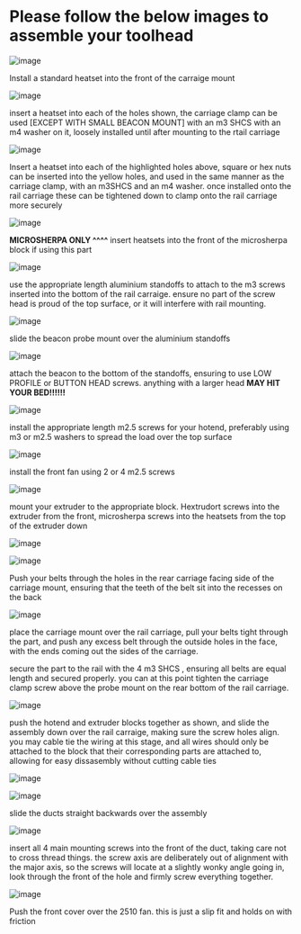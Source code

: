 # Please follow the below images to assemble your toolhead

![image](https://github.com/leddhedd/BreakNeck/blob/main/Images/Assembly/1-1-Heatset%2BsmallbeaconWarning.png)

Install a standard heatset into the front of the carraige mount

![image](https://github.com/leddhedd/BreakNeck/blob/main/Images/Assembly/1-2-rear%20carriage%20inserts.png)

insert a heatset into each of the holes shown, the carriage clamp can be used [EXCEPT WITH SMALL BEACON MOUNT] with an m3 SHCS with an m4 washer on it, loosely installed until after mounting to the rtail carriage

![image](https://github.com/leddhedd/BreakNeck/blob/main/Images/Assembly/1-3-Extruder%20block%20inserts.png)

Insert a heatset into each of the highlighted holes above, square or hex nuts can be inserted into the yellow holes, and used in the same manner as the carriage clamp, with an m3SHCS and an m4 washer. once installed onto the rail carriage these can be tightened down to clamp onto the rail carriage more securely

![image](https://github.com/leddhedd/BreakNeck/blob/main/Images/Assembly/1-3-microsherp%20inserts.png)

**MICROSHERPA ONLY  ^^^^** insert heatsets into the front of the microsherpa block if using this part

![image](https://github.com/leddhedd/BreakNeck/blob/main/Images/Assembly/2-1-attach%20probe.png)

use the appropriate length aluminium standoffs to attach to the m3 screws inserted into the bottom of the rail carraige. ensure no part of the screw head is proud of the top surface, or it will interfere with rail mounting.

![image](https://github.com/leddhedd/BreakNeck/blob/main/Images/Assembly/2-2-slide%20beacon%20mount.png)

slide the beacon probe mount over the aluminium standoffs

![image](https://github.com/leddhedd/BreakNeck/blob/main/Images/Assembly/2-3-beacon%20attach.png)

attach the beacon to the bottom of the standoffs, ensuring to use LOW PROFILE or BUTTON HEAD screws. anything with a larger head **MAY HIT YOUR BED!!!!!!**

![image](https://github.com/leddhedd/BreakNeck/blob/main/Images/Assembly/2-4-attach%20hotend.png)

install the appropriate length m2.5 screws for your hotend, preferably using m3 or m2.5 washers to spread the load over the top surface

![image](https://github.com/leddhedd/BreakNeck/blob/main/Images/Assembly/2-5-attach%20fan.png)

install the front fan using 2 or 4 m2.5 screws

![image](https://github.com/leddhedd/BreakNeck/blob/main/Images/Assembly/2-6-attach%20extruder.png)

mount your extruder to the appropriate block. Hextrudort screws into the extruder from the front, microsherpa screws into the heatsets from the top of the extruder down

![image](https://github.com/leddhedd/BreakNeck/blob/main/Images/Assembly/2-6-2-attach%20extruder.png)

![image](https://github.com/leddhedd/BreakNeck/blob/main/Images/Assembly/3-1-push%20belts%20through.png)

Push your belts through the holes in the rear carriage facing side of the carriage mount, ensuring that the teeth of the belt sit into the recesses on the back

![image](https://github.com/leddhedd/BreakNeck/blob/main/Images/Assembly/3-2-install%20to%20rail.png)

place the carriage mount over the rail carriage, pull your belts tight through the part, and push any excess belt through the outside holes in the face, with the ends coming out the sides of the carriage.

secure the part to the rail with the 4 m3 SHCS , ensuring all belts are equal length and secured properly. you can at this point tighten the carriage clamp screw above the probe mount on the rear bottom of the rail carriage.

![image](https://github.com/leddhedd/BreakNeck/blob/main/Images/Assembly/3-3-install%20hotend.png)

push the hotend and extruder blocks together as shown, and slide the assembly down over the rail carraige, making sure the screw holes align. you may cable tie the wiring at this stage, and all wires should only be attached to the block that their corresponding parts are attached to, allowing for easy dissasembly without cutting cable ties

![image](https://github.com/leddhedd/BreakNeck/blob/main/Images/Assembly/3-4-cable%20ties.png)

![image](https://github.com/leddhedd/BreakNeck/blob/main/Images/Assembly/3-5-attach%20ducts.png)

slide the ducts straight backwards over the assembly

![image](https://github.com/leddhedd/BreakNeck/blob/main/Images/Assembly/3-6-main%20screws.png)

insert all 4 main mounting screws into the front of the duct, taking care not to cross thread things. the screw axis are deliberately out of alignment with the major axis, so the screws will locate at a slightly wonky angle going in, look through the front of the hole and firmly screw everything together.

![image](https://github.com/leddhedd/BreakNeck/blob/main/Images/Assembly/3-7-attach%20front%20cover.png)

Push the front cover over the 2510 fan. this is just a slip fit and holds on with friction

